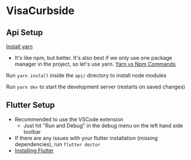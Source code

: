 # VisaCurbside

## Api Setup
[Install yarn](https://classic.yarnpkg.com/en/docs/install/#mac-stable)
* It's like npm, but better. It's also best if we only use one package manager in the project, so let's use yarn. [Yarn vs Npm Commands](https://classic.yarnpkg.com/en/docs/migrating-from-npm/)

Run `yarn install` inside the `api/` directory to install node modules

Run `yarn dev` to start the development server (restarts on saved changes)

## Flutter Setup
* Recommended to use the VSCode extension
  * Just hit "Run and Debug" in the debug menu on the left hand side toolbar
* If there are any issues with your flutter installation (missing dependencies), run `flutter doctor`
* [Installing Flutter](https://flutter.dev/docs/get-started/install)